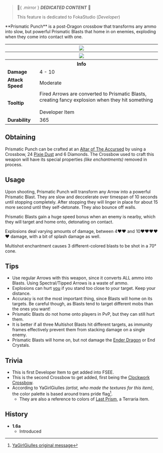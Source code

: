 > :tada:{ .mirror } ***DEDICATED CONTENT*** :tada:
>
> This feature is dedicated to FokaStudio (*Developer*)

<div class="result foka-infobox-grid" markdown>
<div markdown class="foka-infobox-text">
**Prismatic Punch** is a post-Dragon crossbow that transforms any ammo into slow, but powerful Prismatic Blasts that home in on enemies, exploding when they come into contact with one.
</div>
<div class="foka-infobox-table">
  <table id="foka-infobox--item">
	<tr>
		<th colspan="2" class="foka-infobox--top-image"><img src="../../assets/items/prismatic_punch.png"></th>
	</tr>
	<tr>
		<th colspan="2" class="foka-infobox--top-image"><img src="../../assets/items/prismatic_punch_pulling.gif"></th>
	</tr>
	<tr>
		<th colspan="2">Info</th>
	</tr>
	<tr>
		<td><b>Damage</b></td>
		<td>4 - 10</td>
	</tr>
	<tr>
		<td><b>Attack Speed</b></td>
		<td>Moderate</td>
	</tr>
	<tr>
		<td><b>Tooltip</b></td>
		<td>Fired Arrows are converted to Prismatic Blasts, creating fancy explosion when they hit something<br><br>Developer Item</td>
	</tr>
	<tr>
		<td><b>Durability</b></td>
		<td>365</td>
	</tr>
</table>
</div>
</div>

## Obtaining
Prismatic Punch can be crafted at an [Altar of The Accursed](../mechanics/altar_of_the_accursed.md) by using a <i class="icon-minecraft icon-minecraft-crossbow"></i>Crossbow, 24 <i class="icon-fsee icon-fsee-pixie-dust"></i>[Pixie Dust](other/pixie_dust.md) and 6 <i class="icon-minecraft icon-minecraft-diamond"></i>Diamonds. The Crossbow used to craft this weapon will have its special properties *(like enchantments)* removed in process.

## Usage
Upon shooting, Prismatic Punch will transform any Arrow into a powerful Prismatic Blast. They are slow and deccelerate over timespan of 10 seconds until stopping completely. After stopping they will linger in place for about 15 more second until they self-detonate. They also bounce off walls.

Prismatic Blasts gain a huge speed bonus when an enemy is nearby, which they will target and home onto, detonating on contact.
 
Explosions deal varying amounts of damage, between 4:heart::heart: and 10:heart::heart::heart::heart::heart: damage, with a bit of splash damage as well.

Multishot enchantment causes 3 different-colored blasts to be shot in a 70° cone.

## Tips 
- Use regular Arrows with this weapon, since it converts ALL ammo into Blasts. Using Spectral/Tipped Arrows is a waste of ammo.
- Explosions can hurt <u>you</u> if you stand too close to your target. Keep your distance.
- Accuracy is not the most important thing, since Blasts will home on its targets. Be careful though, as Blasts tend to target different mobs than the ones you want!
- Prismatic Blasts do not home onto players in PvP, but they can still hurt them.
- It is better if all three Multishot Blasts hit different targets, as immunity frames effectively prevent them from stacking damage on a single enemy.
- Prismatic Blasts will home on, but not damage the [Ender Dragon](../mobs/bosses/ender_dragon.md) or End Crystals.

## Trivia
- This is first Developer Item to get added into FSEE.
- This is the second Crossbow to get added, first being the [Clockwork Crossbow](clockwork_crossbow.md).
- According to YaGirlGiulles *(artist, who made the textures for this item)*, the color palette is based around trans pride flag[^1].
    - They are also a reference to colors of [Last Prism](https://terraria.wiki.gg/wiki/Last_Prism), a Terraria item.

## History
- **1.6a**
    - Introduced

[^1]: [YaGirlGiulles original message](https://canary.discord.com/channels/727033287343734885/727033287666696209/1035208257188397086)